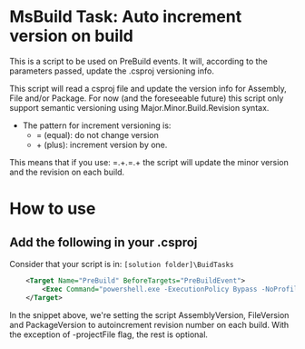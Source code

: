 # MsBuild Task: Auto increment version on build
This is a script to be used on PreBuild events. It will, according to the parameters passed, update the .csproj versioning info.

This script will read a csproj file and update the version info for Assembly, File and/or Package.
For now (and the foreseeable future) this script only support semantic versioning using Major.Minor.Build.Revision syntax.

- The pattern for increment versioning is:
    - = (equal): do not change version
    - \+ (plus): increment version by one.

This means that if you use: =.+.=.+ the script will update the minor version and the revision on each build.

# How to use
## Add the following in your .csproj
Consider that your script is in: ```[solution folder]\BuidTasks```
```xml
    <Target Name="PreBuild" BeforeTargets="PreBuildEvent">        
        <Exec Command="powershell.exe -ExecutionPolicy Bypass -NoProfile -NonInteractive -File ..\BuildTasks\Set-VersionTask.ps1  -projectFile $(ProjectPath) -assemblyVersion =.=.=.+ -fileVersion =.=.=.+ -packageVersion =.=.=.+" />
    </Target>
```

In the snippet above, we're setting the script AssemblyVersion, FileVersion and PackageVersion to autoincrement revision number on each build.
With the exception of -projectFile flag, the rest is optional.
